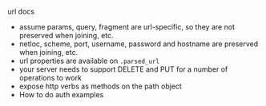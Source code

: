 url docs
 - assume params, query, fragment are url-specific, so they are not preserved when joining, etc.
 - netloc, scheme, port, username, password and hostname are preserved when joining, etc.
 - url properties are available on `.parsed_url`
 - your server needs to support DELETE and PUT for a number of operations to work
 - expose http verbs as methods on the path object
 - How to do auth examples




 
